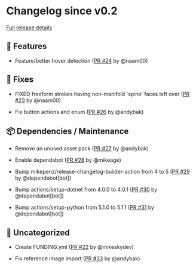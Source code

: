 # Changelog since v0.2

[Full release details](https://github.com/icosa-foundation/open-blocks/compare/v0.2...f8d3c646c527e0b4d98ccbbb8cf31e9a7f1d34b7)

## 🚀 Features

- Feature/better hover detection ([PR #24](https://github.com/icosa-foundation/open-blocks/pull/24) by @naam00)


## 🐛 Fixes

- FIXED freeform strokes having non-manifold 'spine' faces left over ([PR #23](https://github.com/icosa-foundation/open-blocks/pull/23) by @naam00)

- Fix button actions and enum ([PR #26](https://github.com/icosa-foundation/open-blocks/pull/26) by @andybak)


## 📦 Dependencies / Maintenance

- Remove an unused asset pack ([PR #27](https://github.com/icosa-foundation/open-blocks/pull/27) by @andybak)

- Enable dependabot ([PR #28](https://github.com/icosa-foundation/open-blocks/pull/28) by @mikeage)

- Bump mikepenz/release-changelog-builder-action from 4 to 5 ([PR #29](https://github.com/icosa-foundation/open-blocks/pull/29) by @dependabot[bot])

- Bump actions/setup-dotnet from 4.0.0 to 4.0.1 ([PR #30](https://github.com/icosa-foundation/open-blocks/pull/30) by @dependabot[bot])

- Bump actions/setup-python from 5.1.0 to 5.1.1 ([PR #31](https://github.com/icosa-foundation/open-blocks/pull/31) by @dependabot[bot])


## 💬 Uncategorized

- Create FUNDING.yml ([PR #22](https://github.com/icosa-foundation/open-blocks/pull/22) by @mikeskydev)

- Fix reference image import ([PR #33](https://github.com/icosa-foundation/open-blocks/pull/33) by @andybak)





